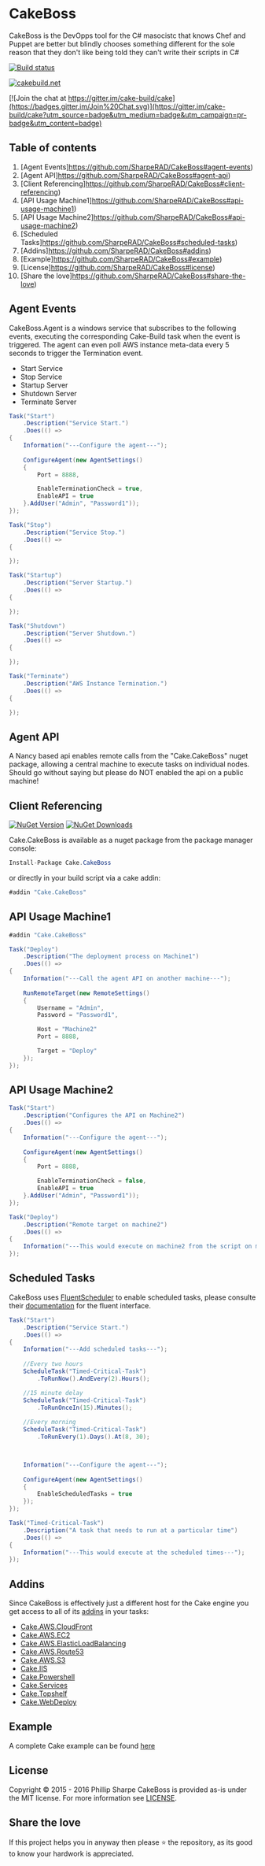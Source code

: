 # CakeBoss

CakeBoss is the DevOpps tool for the C# masocistc that knows Chef and Puppet are better but blindly chooses something different for the sole reason that they don't like being told they can't write their scripts in C#

[![Build status](https://ci.appveyor.com/api/projects/status/8s5w8ier41krrqpd?svg=true)](https://ci.appveyor.com/project/SharpeRAD/cakeboss)

[![cakebuild.net](https://img.shields.io/badge/WWW-cakebuild.net-blue.svg)](http://cakebuild.net/)

[![Join the chat at https://gitter.im/cake-build/cake](https://badges.gitter.im/Join%20Chat.svg)](https://gitter.im/cake-build/cake?utm_source=badge&utm_medium=badge&utm_campaign=pr-badge&utm_content=badge)



## Table of contents

1. [Agent Events]https://github.com/SharpeRAD/CakeBoss#agent-events)
2. [Agent API]https://github.com/SharpeRAD/CakeBoss#agent-api)
3. [Client Referencing]https://github.com/SharpeRAD/CakeBoss#client-referencing)
4. [API Usage Machine1]https://github.com/SharpeRAD/CakeBoss#api-usage-machine1)
5. [API Usage Machine2]https://github.com/SharpeRAD/CakeBoss#api-usage-machine2)
6. [Scheduled Tasks]https://github.com/SharpeRAD/CakeBoss#scheduled-tasks)
7. [Addins]https://github.com/SharpeRAD/CakeBoss#addins)
8. [Example]https://github.com/SharpeRAD/CakeBoss#example)
9. [License]https://github.com/SharpeRAD/CakeBoss#license)
10. [Share the love]https://github.com/SharpeRAD/CakeBoss#share-the-love)



## Agent Events

CakeBoss.Agent is a windows service that subscribes to the following events, executing the corresponding Cake-Build task when the event is triggered. The agent can even poll AWS instance meta-data every 5 seconds to trigger the Termination event.

* Start Service
* Stop Service
* Startup Server
* Shutdown Server
* Terminate Server



```csharp
Task("Start")
    .Description("Service Start.")
    .Does(() =>
{
	Information("---Configure the agent---");
	
    ConfigureAgent(new AgentSettings()
	{
		Port = 8888,

        EnableTerminationCheck = true,
		EnableAPI = true
	}.AddUser("Admin", "Password1"));
});

Task("Stop")
    .Description("Service Stop.")
    .Does(() =>
{

});

Task("Startup")
    .Description("Server Startup.")
    .Does(() =>
{

});

Task("Shutdown")
    .Description("Server Shutdown.")
    .Does(() =>
{

});

Task("Terminate")
    .Description("AWS Instance Termination.")
    .Does(() =>
{

});
```



## Agent API

A Nancy based api enables remote calls from the "Cake.CakeBoss" nuget package, allowing a central machine to execute tasks on individual nodes. Should go without saying but please do NOT enabled the api on a public machine!



## Client Referencing

[![NuGet Version](http://img.shields.io/nuget/v/Cake.CakeBoss.svg?style=flat)](https://www.nuget.org/packages/Cake.CakeBoss/) [![NuGet Downloads](http://img.shields.io/nuget/dt/Cake.CakeBoss.svg?style=flat)](https://www.nuget.org/packages/Cake.CakeBoss/)

Cake.CakeBoss is available as a nuget package from the package manager console:

```csharp
Install-Package Cake.CakeBoss
```

or directly in your build script via a cake addin:

```csharp
#addin "Cake.CakeBoss"
```



## API Usage Machine1

```csharp
#addin "Cake.CakeBoss"

Task("Deploy")
    .Description("The deployment process on Machine1")
    .Does(() =>
{
    Information("---Call the agent API on another machine---");
	
    RunRemoteTarget(new RemoteSettings()
	{
        Username = "Admin",
        Password = "Password1",

        Host = "Machine2"
        Port = 8888,

        Target = "Deploy"
	});
});
```



## API Usage Machine2

```csharp
Task("Start")
    .Description("Configures the API on Machine2")
    .Does(() =>
{
    Information("---Configure the agent---");
	
	ConfigureAgent(new AgentSettings()
	{
		Port = 8888,

        EnableTerminationCheck = false,
		EnableAPI = true
	}.AddUser("Admin", "Password1"));
});

Task("Deploy")
    .Description("Remote target on machine2")
    .Does(() =>
{
    Information("---This would execute on machine2 from the script on machine1---");
});
```



## Scheduled Tasks

CakeBoss uses [FluentScheduler](https://github.com/fluentscheduler/FluentScheduler) to enable scheduled tasks, please consulte their [documentation](https://github.com/fluentscheduler/FluentScheduler) for the fluent interface.

```csharp
Task("Start")
    .Description("Service Start.")
    .Does(() =>
{
    Information("---Add scheduled tasks---");
	
	//Every two hours
	ScheduleTask("Timed-Critical-Task")
        .ToRunNow().AndEvery(2).Hours();

    //15 minute delay
    ScheduleTask("Timed-Critical-Task")
        .ToRunOnceIn(15).Minutes();
        
    //Every morning
    ScheduleTask("Timed-Critical-Task")
        .ToRunEvery(1).Days().At(8, 30);



    Information("---Configure the agent---");
	
	ConfigureAgent(new AgentSettings()
	{
        EnableScheduledTasks = true
	});
});

Task("Timed-Critical-Task")
    .Description("A task that needs to run at a particular time")
    .Does(() =>
{
	Information("---This would execute at the scheduled times---");
});
```



## Addins

Since CakeBoss is effectively just a different host for the Cake engine you get access to all of its [addins](http://cakebuild.net/addins) in your tasks:

* [Cake.AWS.CloudFront](https://github.com/SharpeRAD/Cake.AWS.CloudFront)
* [Cake.AWS.EC2](https://github.com/SharpeRAD/Cake.AWS.EC2)
* [Cake.AWS.ElasticLoadBalancing](https://github.com/SharpeRAD/Cake.AWS.ElasticLoadBalancing)
* [Cake.AWS.Route53](https://github.com/SharpeRAD/Cake.AWS.Route53)
* [Cake.AWS.S3](https://github.com/SharpeRAD/Cake.AWS.S3)
* [Cake.IIS](https://github.com/SharpeRAD/Cake.IIS)
* [Cake.Powershell](https://github.com/SharpeRAD/Cake.Powershell)
* [Cake.Services](https://github.com/SharpeRAD/Cake.Services)
* [Cake.Topshelf](https://github.com/SharpeRAD/Cake.Topshelf)
* [Cake.WebDeploy](https://github.com/SharpeRAD/Cake.WebDeploy)



## Example

A complete Cake example can be found [here](https://github.com/SharpeRAD/CakeBoss/blob/master/script/Test.cake)



## License

Copyright © 2015 - 2016 Phillip Sharpe
CakeBoss is provided as-is under the MIT license. For more information see [LICENSE](https://github.com/SharpeRAD/CakeBoss/cake/blob/develop/LICENSE).



## Share the love

If this project helps you in anyway then please :star: the repository, as its good to know your hardwork is appreciated.